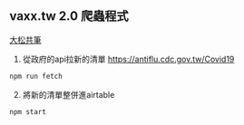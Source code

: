 ## vaxx.tw 2.0 爬蟲程式

[大松共筆](https://g0v.hackmd.io/Hio1gaGBTuymJH18_73BVg?view)

1. 從政府的api拉新的清單 https://antiflu.cdc.gov.tw/Covid19
```bash
npm run fetch
```
2. 將新的清單整併進airtable
```bash
npm start
```
